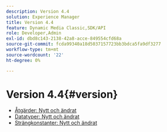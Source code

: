 ```yaml
---
description: Version 4.4
solution: Experience Manager
title: Version 4.4
feature: Dynamic Media Classic,SDK/API
role: Developer,Admin
exl-id: dbd8c143-2138-42a8-acce-849554cfd68a
source-git-commit: fcda99340a18d5037157723bb3bdca5fa9df3277
workflow-type: tm+mt
source-wordcount: '22'
ht-degree: 0%

---
```


# Version 4.4{#version}

* [Åtgärder: Nytt och ändrat](r-4-4-operations.md)
* [Datatyper: Nytt och ändrat](r-4-4-types.md)
* [Strängkonstanter: Nytt och ändrat](r-4-4-string-constants.md)
